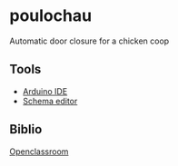 # poulochau
Automatic door closure for a chicken coop

## Tools

* [Arduino IDE](https://www.arduino.cc/en/Main/Software)
* [Schema editor](http://fritzing.org/download/)

## Biblio

[Openclassroom](https://openclassrooms.com/courses/programmez-vos-premiers-montages-avec-arduino)
